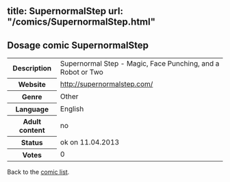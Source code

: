 title: SupernormalStep
url: "/comics/SupernormalStep.html"
---
Dosage comic SupernormalStep
-----------------------------------------

<table class="comicinfo">
<tr>
<th>Description</th><td>Supernormal Step - Magic, Face Punching, and a Robot or Two</td>
</tr>
<tr>
<th>Website</th><td><a href="http://supernormalstep.com/">http://supernormalstep.com/</a></td>
</tr>
<tr>
<th>Genre</th><td>Other</td>
</tr>
<tr>
<th>Language</th><td>English</td>
</tr>
<tr>
<th>Adult content</th><td>no</td>
</tr>
<tr>
<th>Status</th><td>ok on 11.04.2013</td>
</tr>
<tr>
<th>Votes</th><td>0</div></td>
</tr>
</table>

Back to the [comic list](../comic-index.html).
